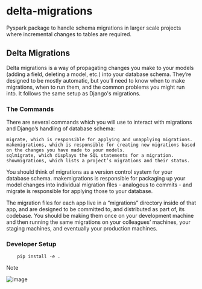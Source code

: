 # delta-migrations
Pyspark package to handle schema migrations in larger scale projects where incremental changes to tables are required. 


## Delta Migrations

Delta migrations is a way of propagating changes you make to your models (adding a field, deleting a model, etc.) into your database schema. They’re designed to be mostly automatic, but you’ll need to know when to make migrations, when to run them, and the common problems you might run into. It follows the same setup as Django's migrations. 

### The Commands

There are several commands which you will use to interact with migrations and Django’s handling of database schema:

    migrate, which is responsible for applying and unapplying migrations.
    makemigrations, which is responsible for creating new migrations based on the changes you have made to your models.
    sqlmigrate, which displays the SQL statements for a migration.
    showmigrations, which lists a project’s migrations and their status.

You should think of migrations as a version control system for your database schema. makemigrations is responsible for packaging up your model changes into individual migration files - analogous to commits - and migrate is responsible for applying those to your database.

The migration files for each app live in a “migrations” directory inside of that app, and are designed to be committed to, and distributed as part of, its codebase. You should be making them once on your development machine and then running the same migrations on your colleagues’ machines, your staging machines, and eventually your production machines.


### Developer Setup

```
    pip install -e .
```


Note

![image](https://user-images.githubusercontent.com/26692441/136924716-bd01a465-3725-47ab-94ab-ed04af9bd0f5.png)
